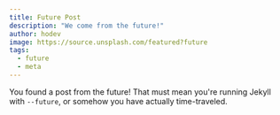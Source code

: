 ```yaml
---
title: Future Post
description: "We come from the future!"
author: hodev
image: https://source.unsplash.com/featured?future
tags:
  - future
  - meta
---
```


You found a post from the future! That must mean you're running Jekyll with `--future`, or somehow you have actually time-traveled.
